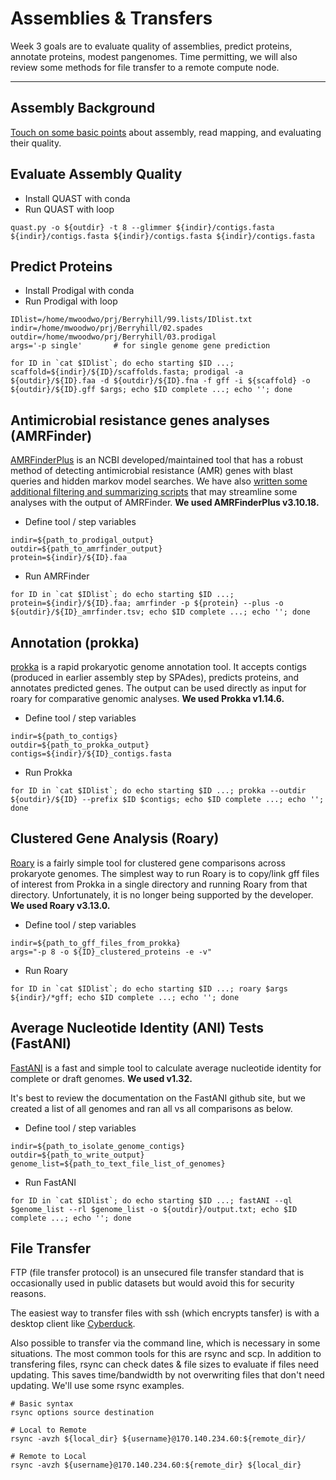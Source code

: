# Assemblies & Transfers

Week 3 goals are to evaluate quality of assemblies, predict proteins, annotate proteins, modest pangenomes. Time permitting, we will also review some methods for file transfer to a remote compute node.

---

## Assembly Background

[Touch on some basic points](AssemblyBackground.pptx) about assembly, read mapping, and evaluating their quality.

## Evaluate Assembly Quality

- Install QUAST with conda
- Run QUAST with loop

``` console
quast.py -o ${outdir} -t 8 --glimmer ${indir}/contigs.fasta ${indir}/contigs.fasta ${indir}/contigs.fasta ${indir}/contigs.fasta 
```

## Predict Proteins

- Install Prodigal with conda
- Run Prodigal with loop

``` console
IDlist=/home/mwoodwo/prj/Berryhill/99.lists/IDlist.txt
indir=/home/mwoodwo/prj/Berryhill/02.spades
outdir=/home/mwoodwo/prj/Berryhill/03.prodigal
args='-p single'       # for single genome gene prediction

for ID in `cat $IDlist`; do echo starting $ID ...; scaffold=${indir}/${ID}/scaffolds.fasta; prodigal -a ${outdir}/${ID}.faa -d ${outdir}/${ID}.fna -f gff -i ${scaffold} -o ${outdir}/${ID}.gff $args; echo $ID complete ...; echo ''; done
```

## Antimicrobial resistance genes analyses (AMRFinder)
[AMRFinderPlus](https://github.com/ncbi/amr) is an NCBI developed/maintained tool that has a robust method of detecting antimicrobial resistance (AMR) genes with blast queries and hidden markov model searches. We have also [written some additional filtering and summarizing scripts](https://github.com/michaelwoodworth/AMRFinder_scripts) that may streamline some analyses with the output of AMRFinder. **We used AMRFinderPlus v3.10.18.**

- Define tool / step variables
```console
indir=${path_to_prodigal_output}
outdir=${path_to_amrfinder_output}
protein=${indir}/${ID}.faa
```

- Run AMRFinder
```console
for ID in `cat $IDlist`; do echo starting $ID ...; protein=${indir}/${ID}.faa; amrfinder -p ${protein} --plus -o ${outdir}/${ID}_amrfinder.tsv; echo $ID complete ...; echo ''; done
```

## Annotation (prokka)
[prokka](https://github.com/tseemann/prokka) is a rapid prokaryotic genome annotation tool. It accepts contigs (produced in earlier assembly step by SPAdes), predicts proteins, and annotates predicted genes. The output can be used directly as input for roary for comparative genomic analyses. **We used Prokka v1.14.6.**

- Define tool / step variables
```console
indir=${path_to_contigs}
outdir=${path_to_prokka_output}
contigs=${indir}/${ID}_contigs.fasta
```

- Run Prokka
```console
for ID in `cat $IDlist`; do echo starting $ID ...; prokka --outdir ${outdir}/${ID} --prefix $ID $contigs; echo $ID complete ...; echo ''; done
```

## Clustered Gene Analysis (Roary)
[Roary](https://github.com/sanger-pathogens/Roary) is a fairly simple tool for clustered gene comparisons across prokaryote genomes. The simplest way to run Roary is to copy/link gff files of interest from Prokka in a single directory and running Roary from that directory. Unfortunately, it is no longer being supported by the developer. **We used Roary v3.13.0.**

- Define tool / step variables
```console
indir=${path_to_gff_files_from_prokka}
args="-p 8 -o ${ID}_clustered_proteins -e -v"
```

- Run Roary
```console
for ID in `cat $IDlist`; do echo starting $ID ...; roary $args ${indir}/*gff; echo $ID complete ...; echo ''; done
```

## Average Nucleotide Identity (ANI) Tests (FastANI)
[FastANI](https://github.com/ParBLiSS/FastANI) is a fast and simple tool to calculate average nucleotide identity for complete or draft genomes. **We used v1.32.**

It's best to review the documentation on the FastANI github site, but we created a list of all genomes and ran all vs all comparisons as below.

- Define tool / step variables
```console
indir=${path_to_isolate_genome_contigs}
outdir=${path_to_write_output}
genome_list=${path_to_text_file_list_of_genomes}
```

- Run FastANI
```console
for ID in `cat $IDlist`; do echo starting $ID ...; fastANI --ql $genome_list --rl $genome_list -o ${outdir}/output.txt; echo $ID complete ...; echo ''; done
```

## File Transfer

FTP (file transfer protocol) is an unsecured file transfer standard that is occasionally used in public datasets but would avoid this for security reasons.

The easiest way to transfer files with ssh (which encrypts tansfer) is with a desktop client like [Cyberduck](https://cyberduck.io/download/).

Also possible to transfer via the command line, which is necessary in some situations. The most common tools for this are rsync and scp. In addition to transfering files, rsync can check dates & file sizes to evaluate if files need updating. This saves time/bandwidth by not overwriting files that don't need updating. We'll use some rsync examples.

``` console
# Basic syntax
rsync options source destination

# Local to Remote
rsync -avzh ${local_dir} ${username}@170.140.234.60:${remote_dir}/

# Remote to Local
rsync -avzh ${username}@170.140.234.60:${remote_dir} ${local_dir}
```
